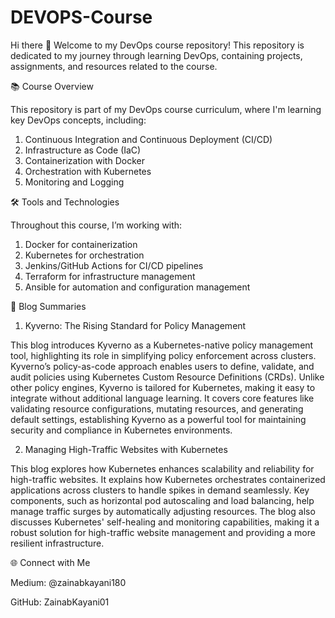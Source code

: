 # DEVOPS-Course
Hi there 👋 Welcome to my DevOps course repository! This repository is dedicated to my journey through learning DevOps, containing projects, assignments, and resources related to the course.

📚 Course Overview

This repository is part of my DevOps course curriculum, where I'm learning key DevOps concepts, including:

1. Continuous Integration and Continuous Deployment (CI/CD)
2. Infrastructure as Code (IaC)
3. Containerization with Docker
4. Orchestration with Kubernetes
5. Monitoring and Logging
   
🛠️ Tools and Technologies

Throughout this course, I’m working with:

1. Docker for containerization
2. Kubernetes for orchestration
3. Jenkins/GitHub Actions for CI/CD pipelines
4. Terraform for infrastructure management
5. Ansible for automation and configuration management
   
📝 Blog Summaries

1. Kyverno: The Rising Standard for Policy Management

This blog introduces Kyverno as a Kubernetes-native policy management tool, highlighting its role in simplifying policy enforcement across clusters. Kyverno’s policy-as-code approach enables users to define, validate, and audit policies using Kubernetes Custom Resource Definitions (CRDs). Unlike other policy engines, Kyverno is tailored for Kubernetes, making it easy to integrate without additional language learning. It covers core features like validating resource configurations, mutating resources, and generating default settings, establishing Kyverno as a powerful tool for maintaining security and compliance in Kubernetes environments.

2. Managing High-Traffic Websites with Kubernetes
   
This blog explores how Kubernetes enhances scalability and reliability for high-traffic websites. It explains how Kubernetes orchestrates containerized applications across clusters to handle spikes in demand seamlessly. Key components, such as horizontal pod autoscaling and load balancing, help manage traffic surges by automatically adjusting resources. The blog also discusses Kubernetes' self-healing and monitoring capabilities, making it a robust solution for high-traffic website management and providing a more resilient infrastructure.

🌐 Connect with Me

Medium: @zainabkayani180

GitHub: ZainabKayani01
